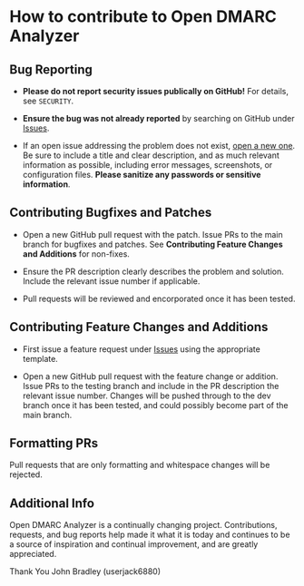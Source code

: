 
# How to contribute to Open DMARC Analyzer

## **Bug Reporting**

- **Please do not report security issues publically on GitHub!** For details, see `SECURITY`.

- **Ensure the bug was not already reported** by searching on GitHub under [Issues](https://github.com/userjack6880/Open-DMARC-Analyzer/issues).

- If an open issue addressing the problem does not exist, [open a new one](https://github.com/userjack6880/Open-DMARC-Analyzer/issues/new). Be sure to include a title and clear description, and as much relevant information as possible, including error messages, screenshots, or configuration files. **Please sanitize any passwords or sensitive information**.

## **Contributing Bugfixes and Patches**

- Open a new GitHub pull request with the patch. Issue PRs to the main branch for bugfixes and patches. See **Contributing Feature Changes and Additions** for non-fixes.

- Ensure the PR description clearly describes the problem and solution. Include the relevant issue number if applicable.

- Pull requests will be reviewed and encorporated once it has been tested.

## **Contributing Feature Changes and Additions**

- First issue a feature request under [Issues](https://github.com/userjack6880/Open-DMARC-Analyzer/issues/new) using the appropriate template.

- Open a new GitHub pull request with the feature change or addition. Issue PRs to the testing branch and include in the PR description the relevant issue number. Changes will be pushed through to the dev branch once it has been tested, and could possibly become part of the main branch.

## **Formatting PRs**

Pull requests that are only formatting and whitespace changes will be rejected.

## **Additional Info**

Open DMARC Analyzer is a continually changing project. Contributions, requests, and bug reports help made it what it is today and continues to be a source of inspiration and continual improvement, and are greatly appreciated.

Thank You
John Bradley
(userjack6880)
